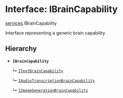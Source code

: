 # Interface: IBrainCapability

[services](../modules/services.md).IBrainCapability

Interface representing a generic brain capability.

## Hierarchy

- **`IBrainCapability`**

  ↳ [`ITextBrainCapability`](services.ITextBrainCapability.md)

  ↳ [`IAudioTranscriptionBrainCapability`](services.IAudioTranscriptionBrainCapability.md)

  ↳ [`IImageGenerationBrainCapability`](services.IImageGenerationBrainCapability.md)
